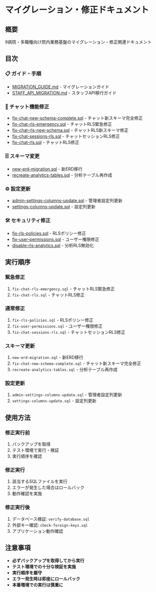 # マイグレーション・修正ドキュメント

## 概要
9病院・多職種向け院内業務基盤のマイグレーション・修正関連ドキュメント

## 目次

### 📋 ガイド・手順
- [MIGRATION_GUIDE.md](../../MIGRATION_GUIDE.md) - マイグレーションガイド
- [STAFF_API_MIGRATION.md](../../STAFF_API_MIGRATION.md) - スタッフAPI移行ガイド

### 🔧 チャット機能修正
- [fix-chat-new-schema-complete.sql](../../fix-chat-new-schema-complete.sql) - チャット新スキーマ完全修正
- [fix-chat-rls-emergency.sql](../../fix-chat-rls-emergency.sql) - チャットRLS緊急修正
- [fix-chat-rls-new-schema.sql](../../fix-chat-rls-new-schema.sql) - チャットRLS新スキーマ修正
- [fix-chat-sessions-rls.sql](../../fix-chat-sessions-rls.sql) - チャットセッションRLS修正
- [fix-chat-rls.sql](../../fix-chat-rls.sql) - チャットRLS修正

### 🗄️ スキーマ変更
- [new-erd-migration.sql](../../new-erd-migration.sql) - 新ERD移行
- [recreate-analytics-tables.sql](../../recreate-analytics-tables.sql) - 分析テーブル再作成

### ⚙️ 設定更新
- [admin-settings-columns-update.sql](../../admin-settings-columns-update.sql) - 管理者設定列更新
- [settings-columns-update.sql](../../settings-columns-update.sql) - 設定列更新

### 🛠️ セキュリティ修正
- [fix-rls-policies.sql](../../fix-rls-policies.sql) - RLSポリシー修正
- [fix-user-permissions.sql](../../fix-user-permissions.sql) - ユーザー権限修正
- [disable-rls-analytics.sql](../../disable-rls-analytics.sql) - 分析RLS無効化

## 実行順序

### 緊急修正
1. `fix-chat-rls-emergency.sql` - チャットRLS緊急修正
2. `fix-chat-rls.sql` - チャットRLS修正

### 通常修正
1. `fix-rls-policies.sql` - RLSポリシー修正
2. `fix-user-permissions.sql` - ユーザー権限修正
3. `fix-chat-sessions-rls.sql` - チャットセッションRLS修正

### スキーマ更新
1. `new-erd-migration.sql` - 新ERD移行
2. `fix-chat-new-schema-complete.sql` - チャット新スキーマ完全修正
3. `recreate-analytics-tables.sql` - 分析テーブル再作成

### 設定更新
1. `admin-settings-columns-update.sql` - 管理者設定列更新
2. `settings-columns-update.sql` - 設定列更新

## 使用方法

### 修正実行前
1. バックアップを取得
2. テスト環境で実行・検証
3. 実行順序を確認

### 修正実行
1. 該当するSQLファイルを実行
2. エラーが発生した場合はロールバック
3. 動作確認を実施

### 修正実行後
1. データベース検証: `verify-database.sql`
2. 外部キー確認: `check-foreign-keys.sql`
3. アプリケーション動作確認

## 注意事項
- **必ずバックアップを取得してから実行**
- **テスト環境での十分な検証を実施**
- **実行順序を厳守**
- **エラー発生時は即座にロールバック**
- **本番環境での実行は慎重に**
